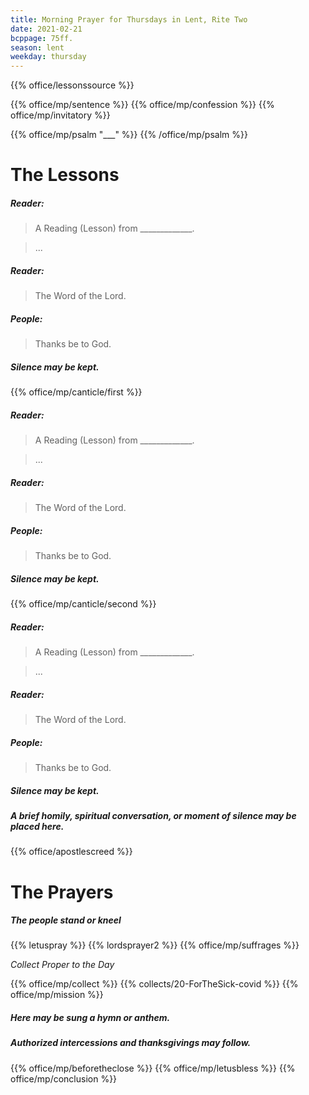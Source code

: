 ```yaml
---
title: Morning Prayer for Thursdays in Lent, Rite Two
date: 2021-02-21
bcppage: 75ff.
season: lent
weekday: thursday
---
```


{{% office/lessonssource %}}

{{% office/mp/sentence %}}
{{% office/mp/confession %}}
{{% office/mp/invitatory  %}}

{{% office/mp/psalm "___" %}}
{{% /office/mp/psalm %}}

# The Lessons
##### Reader:
> A Reading (Lesson) from _____________.

> ...

##### Reader:
> The Word of the Lord.

##### **People:**
> Thanks be to God.

##### Silence may be kept.

{{% office/mp/canticle/first %}}
##### Reader:
> A Reading (Lesson) from _____________.

> ...

##### Reader:
> The Word of the Lord.

##### **People:**
> Thanks be to God.

##### Silence may be kept.

{{% office/mp/canticle/second %}}

##### Reader:
> A Reading (Lesson) from _____________.

> ...

##### Reader:
> The Word of the Lord.

##### **People:**
> Thanks be to God.

##### Silence may be kept.

##### A brief homily, spiritual conversation, or moment of silence may be placed here.


{{% office/apostlescreed %}}

# The Prayers

##### The people stand or kneel
{{% letuspray %}}
{{% lordsprayer2 %}}
{{% office/mp/suffrages %}}

_Collect Proper to the Day_

{{% office/mp/collect %}}
{{% collects/20-ForTheSick-covid %}}
{{% office/mp/mission %}}

##### Here may be sung a hymn or anthem.

##### Authorized intercessions and thanksgivings may follow.

{{% office/mp/beforetheclose %}}
{{% office/mp/letusbless %}}
{{% office/mp/conclusion %}}
